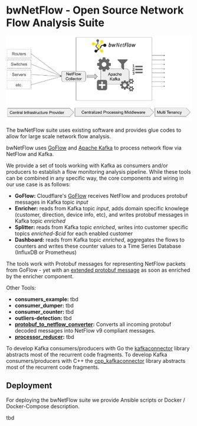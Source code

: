 # bwNetFlow - Open Source Network Flow Analysis Suite

![bwNetFlow Overview](overview.png "bwNetFlow Overview")

The bwNetFlow suite uses existing software and provides
glue codes to allow for large scale network flow analysis.

bwNetFlow uses [GoFlow](https://github.com/cloudflare/goflow) and
[Apache Kafka](https://kafka.apache.org/) to process network flow via NetFlow and Kafka.

We provide a set of tools working with Kafka as consumers and/or producers
to establish a flow monitoring analysis pipeline. While these tools can be combined 
in any specific way, the core components and wiring in our use case is as follows:

- **GoFlow:** Cloudflare's [GoFlow](https://github.com/cloudflare/goflow) receives NetFlow and produces protobuf messages in Kafka topic *input*
- **Enricher:** reads from Kafka topic *input*, adds domain specific knowlege (customer, direction, device info, etc), and writes protobuf messages in Kafka topic *enriched*
- **Splitter:** reads from Kafka topic *enriched*, writes into customer specific topics *enriched-$cid* for each enabled customer
- **Dashboard:** reads from Kafka topic *enriched*, aggregates the flows to counters and writes these counter values to a Time Series Database (InfluxDB or Prometheus)

The tools work with Protobuf messages for representing NetFlow packets from
GoFlow - yet with an [extended protobuf message](https://github.com/bwNetFlow/protobuf) as soon as enriched by the enricher component. 

Other Tools:

- **consumers_example:** tbd
- **consumer_dumper:** tbd
- **consumer_counter:** tbd
- **outliers-detection:** tbd
- **<a href="https://github.com/bwNetFlow/protobuf_to_netflow_converter" target="_blank">protobuf_to_netflow_converter</a>:** Converts all incoming protobuf decoded messages into NetFlow v9 compliant messages.
- **<a href="https://github.com/bwNetFlow/processor_reducer" target="_blank">processor_reducer</a>:** tbd

To develop Kafka consumers/producers with Go the [kafkaconnector](https://github.com/bwNetFlow/kafkaconnector) library abstracts most of the recurrent code fragments.
To develop Kafka consumers/producers with C++ the [cpp_kafkaconnector](https://github.com/bwNetFlow/cpp_kafkaconnector) library abstracts most of the recurrent code fragments.

## Deployment

For deploying the bwNetFlow suite we provide Ansible scripts or Docker / Docker-Compose description.

tbd

